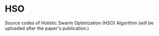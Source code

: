 # HSO
Source codes of Holistic Swarm Optimization (HSO) Algorithm (will be uploaded after the paper's publication.)
